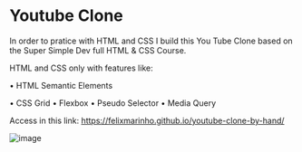 # Youtube Clone

In order to pratice with HTML and CSS I build this You Tube Clone based on the Super Simple Dev full HTML & CSS Course.

HTML and CSS only with features like:

• HTML Semantic Elements

• CSS Grid
• Flexbox
• Pseudo Selector 
• Media Query


Access in this link: https://felixmarinho.github.io/youtube-clone-by-hand/

![image](https://github.com/user-attachments/assets/77ebaade-680c-4a59-8fee-d0079f74661e)
